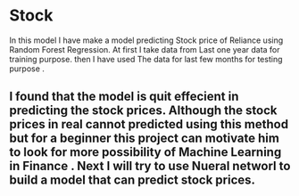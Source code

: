 # Stock
In this model I have make a model predicting Stock price of Reliance using Random Forest Regression. 
At first I take data from Last one year data for training purpose.  then I have used The data for last few months for testing purpose . 
## I found that the model is quit effecient in predicting the stock prices. Although the stock prices in real cannot predicted using this method but for a beginner this project can motivate him to look for more possibility of Machine Learning in Finance . Next I will try to use Nueral networl to build a model that can predict stock prices.
